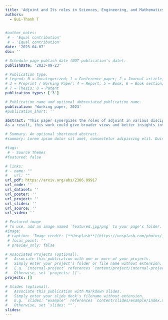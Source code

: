 ```yaml
---
title: 'Adjoint and Its roles in Sciences, Engineering, and Mathematics: A Tutorial'
authors:
  - Bui-Thanh T
  

#author_notes:
 # - 'Equal contribution'
 # - 'Equal contribution'
date: '2023-04-07'
doi: ''

# Schedule page publish date (NOT publication's date).
publishDate: '2023-09-23'

# Publication type.
# Legend: 0 = Uncategorized; 1 = Conference paper; 2 = Journal article;
# 3 = Preprint / Working Paper; 4 = Report; 5 = Book; 6 = Book section;
# 7 = Thesis; 8 = Patent
publication_types: ['3']

# Publication name and optional abbreviated publication name.
publication: 'Working paper, 2023'
#publication_short: ''

abstract: "This paper synergizes the roles of adjoint in various disciplines of mathematics, sciences, and engineering. Though the materials developed and presented are not new -- as each or some could be found in (or inferred from) publications in different fields -- we believe this is the first effort to systematically unify these materials on the same mathematical footing starting from the basic definitions. We aim to provide a unified perspective and understanding of adjoint applications.
As a result, this work could give broader views and better insights into the application of adjoint beyond a single community. By rigorously establishing general results and then developing materials specific to each application, we bring forth details on how abstract concepts/definitions can be translated into particular applications and the connections among them. This paper is written as an interdisciplinary tutorial on adjoint with discussions and with many examples from different fields including linear algebra (e.g. eigendecomposition and the singular value decomposition), ordinary differential equations (asymptotic stability of an epidemic model), partial differential equations (well-posedness of elliptic, hyperbolic, and Friedrichs' types), neural networks (backpropagation of feed-forward deep neural networks), least squares and inverse problems (with Tikhonov regularization), and PDE-constrained optimization. The exposition covers results and applications in both finite-dimensional and infinite-dimensional Hilbert spaces. "

# Summary. An optional shortened abstract.
#summary: Lorem ipsum dolor sit amet, consectetur adipiscing elit. Duis posuere tellus ac convallis placerat. Proin tincidunt magna sed ex sollicitudin condimentum.

#tags:
 # - Source Themes
#featured: false

# links:
# - name: ""
#   url: ""
url_pdf: https://arxiv.org/abs/2306.09917
url_code: ''
url_dataset: ''
url_poster: ''
url_project: ''
url_slides: ''
url_source: ''
url_video: ''

# Featured image
# To use, add an image named `featured.jpg/png` to your page's folder.
#image:
 # caption: 'Image credit: [**Unsplash**](https://unsplash.com/photos/jdD8gXaTZsc)'
 # focal_point: ''
 # preview_only: false

# Associated Projects (optional).
#   Associate this publication with one or more of your projects.
#   Simply enter your project's folder or file name without extension.
#   E.g. `internal-project` references `content/project/internal-project/index.md`.
#   Otherwise, set `projects: []`.
projects: []

# Slides (optional).
#   Associate this publication with Markdown slides.
#   Simply enter your slide deck's filename without extension.
#   E.g. `slides: "example"` references `content/slides/example/index.md`.
#   Otherwise, set `slides: ""`.
slides:
---
```



